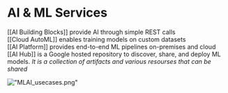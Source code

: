 # AI & ML Services
[[AI Building Blocks]] provide AI through simple REST calls  
[[Cloud AutoML]] enables training models on custom datasets  
[[AI Platform]] provides end-to-end ML pipelines on-premises and cloud  
[[AI Hub]] is a Google hosted repository to discover, share, and deploy ML models. *It is a collection of artifacts and various resourses that can be shared*

!["MLAI_usecases.png"](https://stosato.github.io/gcp-docs/Images/MLAI_usecases.png)